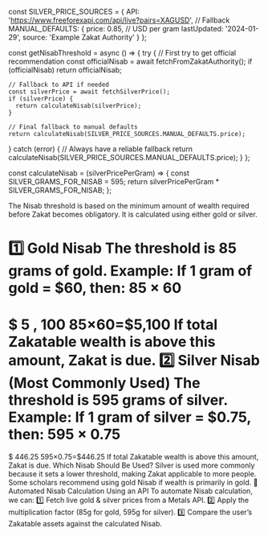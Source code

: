 const SILVER_PRICE_SOURCES = {
  API: 'https://www.freeforexapi.com/api/live?pairs=XAGUSD', // Fallback
  MANUAL_DEFAULTS: {
    price: 0.85, // USD per gram
    lastUpdated: '2024-01-29',
    source: 'Example Zakat Authority'
  }
};

const getNisabThreshold = async () => {
  try {
    // First try to get official recommendation
    const officialNisab = await fetchFromZakatAuthority();
    if (officialNisab) return officialNisab;

    // Fallback to API if needed
    const silverPrice = await fetchSilverPrice();
    if (silverPrice) {
      return calculateNisab(silverPrice);
    }

    // Final fallback to manual defaults
    return calculateNisab(SILVER_PRICE_SOURCES.MANUAL_DEFAULTS.price);
  } catch (error) {
    // Always have a reliable fallback
    return calculateNisab(SILVER_PRICE_SOURCES.MANUAL_DEFAULTS.price);
  }
};

const calculateNisab = (silverPricePerGram) => {
  const SILVER_GRAMS_FOR_NISAB = 595;
  return silverPricePerGram * SILVER_GRAMS_FOR_NISAB;
};

The Nisab threshold is based on the minimum amount of wealth required before Zakat becomes obligatory. It is calculated using either gold or silver.

1️⃣ Gold Nisab
The threshold is 85 grams of gold.
Example: If 1 gram of gold = $60, then:
85
×
60
=
$
5
,
100
85×60=$5,100
If total Zakatable wealth is above this amount, Zakat is due.
2️⃣ Silver Nisab (Most Commonly Used)
The threshold is 595 grams of silver.
Example: If 1 gram of silver = $0.75, then:
595
×
0.75
=
$
446.25
595×0.75=$446.25
If total Zakatable wealth is above this amount, Zakat is due.
Which Nisab Should Be Used?
Silver is used more commonly because it sets a lower threshold, making Zakat applicable to more people.
Some scholars recommend using gold Nisab if wealth is primarily in gold.
📌 Automated Nisab Calculation Using an API
To automate Nisab calculation, we can: 1️⃣ Fetch live gold & silver prices from a Metals API.
2️⃣ Apply the multiplication factor (85g for gold, 595g for silver).
3️⃣ Compare the user’s Zakatable assets against the calculated Nisab.

